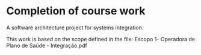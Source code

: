 # Completion of course work

A software architecture project for systems integration.

This work is based on the scope defined in the file: Escopo 1- Operadora de Plano de Saúde - Integração.pdf
